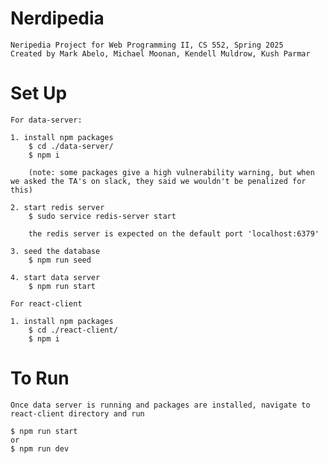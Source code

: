# Nerdipedia
    Neripedia Project for Web Programming II, CS 552, Spring 2025
    Created by Mark Abelo, Michael Moonan, Kendell Muldrow, Kush Parmar

# Set Up
    For data-server:

    1. install npm packages
        $ cd ./data-server/
        $ npm i

        (note: some packages give a high vulnerability warning, but when we asked the TA's on slack, they said we wouldn't be penalized for this)
    
    2. start redis server
        $ sudo service redis-server start

        the redis server is expected on the default port 'localhost:6379'

    3. seed the database
        $ npm run seed

    4. start data server
        $ npm run start
    
    For react-client

    1. install npm packages
        $ cd ./react-client/
        $ npm i


# To Run
    Once data server is running and packages are installed, navigate to react-client directory and run

    $ npm run start
    or
    $ npm run dev


